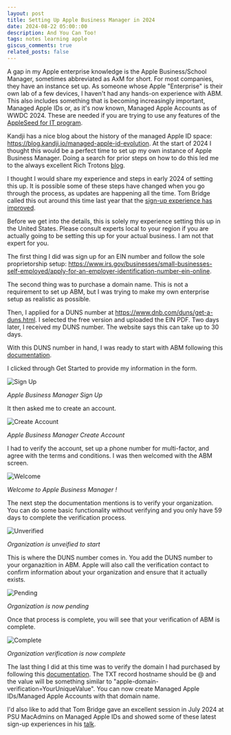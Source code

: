 ```yaml
---
layout: post
title: Setting Up Apple Business Manager in 2024
date: 2024-08-22 05:00::00
description: And You Can Too!
tags: notes learning apple
giscus_comments: true
related_posts: false
---
```


A gap in my Apple enterprise knowledge is the Apple Business/School Manager, sometimes abbreviated as AxM for short. For most companies, they have an instance set up. As someone whose Apple "Enterprise" is their own lab of a few devices, I haven't had any hands-on experience with ABM. This also includes something that is becoming increasingly important, Managed Apple IDs or, as it's now known, Managed Apple Accounts as of WWDC 2024. These are needed if you are trying to use any features of the [AppleSeed for IT program](https://beta.apple.com/it).

Kandji has a nice blog about the history of the managed Apple ID space: https://blog.kandji.io/managed-apple-id-evolution. At the start of 2024 I thought this would be a perfect time to set up my own instance of Apple Business Manager. Doing a search for prior steps on how to do this led me to the always excellent Rich Trotons [blog](https://derflounder.wordpress.com/2023/09/04/starting-a-sole-proprietorship-business-to-get-a-duns-number-for-apple-business-manager/).

I thought I would share my experience and steps in early 2024 of setting this up. It is possible some of these steps have changed when you go through the process, as updates are happening all the time. Tom Bridge called this out around this time last year that the [sign-up experience has improved](https://tombridge.com/2023/08/18/positive-changes-to-apple-business-manager-signup-flows/).

Before we get into the details, this is solely my experience setting this up in the United States. Please consult experts local to your region if you are actually going to be setting this up for your actual business. I am not that expert for you.

The first thing I did was sign up for an EIN number and follow the sole proprietorship setup: https://www.irs.gov/businesses/small-businesses-self-employed/apply-for-an-employer-identification-number-ein-online.

The second thing was to purchase a domain name. This is not a requirement to set up ABM, but I was trying to make my own enterprise setup as realistic as possible.

Then, I applied for a DUNS number at https://www.dnb.com/duns/get-a-duns.html. I selected the free version and uploaded the EIN PDF. Two days later, I received my DUNS number. The website says this can take up to 30 days.

With this DUNS number in hand, I was ready to start with ABM following this [documentation](https://support.apple.com/en-ke/guide/apple-business-manager/axm402206497/web).

I clicked through Get Started to provide my information in the form.

![Sign Up](/assets/img/ABM_SetUp_1_Form.png)

_Apple Business Manager Sign Up_

It then asked me to create an account.

![Create Account](/assets/img/ABM_SetUp_2_Create_Account.png)

_Apple Business Manager Create Account_

I had to verify the account, set up a phone number for multi-factor, and agree with the terms and conditions. I was then welcomed with the ABM screen.

![Welcome](/assets/img/ABM_SetUp_3_Welcome.png)

_Welcome to Apple Business Manager !_

The next step the documentation mentions is to verify your organization. You can do some basic functionality without verifying and you only have 59 days to complete the verification process.

![Unverified](/assets/img/ABM_SetUp_4_Unverified.png)

_Organization is unveified to start_

This is where the DUNS number comes in. You add the DUNS number to your organazition in ABM. Apple will also call the verification contact to confirm information about your organization and ensure that it actually exists.

![Pending](/assets/img/ABM_SetUp_5_Pending.png)

_Organization is now pending_

Once that process is complete, you will see that your verification of ABM is complete.

![Complete](/assets/img/ABM_SetUp_6_Complete.png)

_Organization verification is now complete_

The last thing I did at this time was to verify the domain I had purchased by following this [documentation](https://support.apple.com/en-ke/guide/apple-business-manager/axm48c3280c0/web). The TXT record hostname should be @ and the value will be something similar to "apple-domain-verification=YourUniqueValue". You can now create Managed Apple IDs/Managed Apple Accounts with that domain name.

I'd also like to add that Tom Bridge gave an excellent session in July 2024 at PSU MacAdmins on Managed Apple IDs and showed some of these latest sign-up experiences in his [talk](https://youtu.be/xA0D6oVzcUk?si=Kd26UaruSl8kqhmR).
